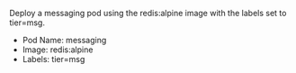 Deploy a messaging pod using the redis:alpine image with the labels set to tier=msg.

- Pod Name: messaging
- Image: redis:alpine
- Labels: tier=msg